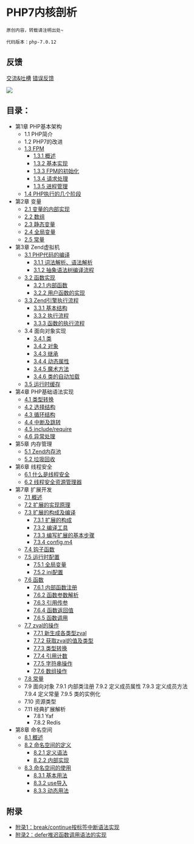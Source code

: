 # PHP7内核剖析
````
原创内容，转载请注明出处~

代码版本：php-7.0.12
````
## 反馈
[交流&吐槽](https://github.com/pangudashu/php7-internal/issues/3)  [错误反馈](https://github.com/pangudashu/php7-internal/issues/2)

![](img/my_wx2.png)

## 目录：
* 第1章 PHP基本架构
   * 1.1 PHP简介
   * 1.2 PHP7的改进
   * [1.3 FPM](1/fpm.md)
      * [1.3.1 概述](1/fpm.md)
      * [1.3.2 基本实现](1/fpm.md)
      * [1.3.3 FPM的初始化](1/fpm.md)
      * [1.3.4 请求处理](1/fpm.md)
      * [1.3.5 进程管理](1/fpm.md)
   * [1.4 PHP执行的几个阶段](1/base_process.md)
* 第2章 变量
   * [2.1 变量的内部实现](2/zval.md)
   * [2.2 数组](2/zend_ht.md)
   * [2.3 静态变量](2/static_var.md)
   * [2.4 全局变量](2/global_var.md)
   * [2.5 常量](2/zend_constant.md)
* 第3章 Zend虚拟机
   * [3.1 PHP代码的编译](3/zend_compile.md)
      * [3.1.1 词法解析、语法解析](3/zend_compile_parse.md)
      * [3.1.2 抽象语法树编译流程](3/zend_compile_opcode.md)
   * [3.2 函数实现](3/function_implement.md)
      * [3.2.1 内部函数](3/function_implement.md)
      * <a href="3/function_implement.md#用户自定义函数的实现">3.2.2 用户函数的实现</a>
   * [3.3 Zend引擎执行流程](3/zend_executor.md)
      * <a href="3/zend_executor.md#331-数据结构">3.3.1 基本结构</a>
      * <a href="3/zend_executor.md#332-执行流程">3.3.2 执行流程</a>
      * <a href="3/zend_executor.md#333-函数的执行流程">3.3.3 函数的执行流程</a>
   * 3.4 面向对象实现
      * [3.4.1 类](3/zend_class.md)
      * [3.4.2 对象](3/zend_object.md)
      * [3.4.3 继承](3/zend_extends.md)
      * [3.4.4 动态属性](3/zend_prop.md)
      * [3.4.5 魔术方法](3/zend_magic_method.md)
      * [3.4.6 类的自动加载](3/zend_autoload.md)
   * [3.5 运行时缓存](3/zend_runtime_cache.md)
* 第4章 PHP基础语法实现
   * [4.1 类型转换](4/type.md)
   * [4.2 选择结构](4/if.md)
   * [4.3 循环结构](4/loop.md)
   * [4.4 中断及跳转](4/break.md)
   * [4.5 include/require](4/include.md)
   * [4.6 异常处理](4/exception.md)
* 第5章 内存管理
   * [5.1 Zend内存池](5/zend_alloc.md)
   * [5.2 垃圾回收](5/gc.md)
* 第6章 线程安全
   * [6.1 什么是线程安全](6/ts.md)
   * [6.2 线程安全资源管理器](6/ts.md)
* 第7章 扩展开发
   * [7.1 概述](7/intro.md)
   * [7.2 扩展的实现原理](7/implement.md)
   * [7.3 扩展的构成及编译](7/extension_intro.md)
      * [7.3.1 扩展的构成](7/extension_intro.md)
      * [7.3.2 编译工具](7/extension_intro.md)
      * [7.3.3 编写扩展的基本步骤](7/extension_intro.md)
      * [7.3.4 config.m4](7/extension_intro.md)
   * [7.4 钩子函数](7/hook.md)
   * [7.5 运行时配置](7/conf.md)
     * [7.5.1 全局变量](7/conf.md)
	 * [7.5.2 ini配置](7/conf.md)
   * [7.6 函数](7/func.md)
      * <a href="7/func.md#761-内部函数注册">7.6.1 内部函数注册</a>
      * <a href="7/func.md#762-函数参数解析">7.6.2 函数参数解析</a>
      * <a href="7/func.md#763-引用传参">7.6.3 引用传参</a>
      * <a href="7/func.md#764-函数返回值">7.6.4 函数返回值</a>
      * <a href="7/func.md#765-函数调用">7.6.5 函数调用</a>
   * [7.7 zval的操作](7/var.md)
      * [7.7.1 新生成各类型zval](7/var.md)
      * [7.7.2 获取zval的值及类型](7/var.md)
      * [7.7.3 类型转换](7/var.md)
      * [7.7.4 引用计数](7/var.md)
      * [7.7.5 字符串操作](7/var.md)
      * [7.7.6 数组操作](7/var.md)
   * [7.8 常量](7/constant.md)
   * 7.9 面向对象
      7.9.1 内部类注册
      7.9.2 定义成员属性
      7.9.3 定义成员方法
      7.9.4 定义常量
      7.9.5 类的实例化
   * 7.10 资源类型
   * 7.11 经典扩展解析
      * 7.8.1 Yaf
      * 7.8.2 Redis
* 第8章 命名空间
   * [8.1 概述](8/namespace.md)
   * [8.2 命名空间的定义](8/namespace.md)
      * [8.2.1 定义语法](8/namespace.md)
      * [8.2.2 内部实现](8/namespace.md)
   * [8.3 命名空间的使用](8/namespace.md)
      * [8.3.1 基本用法](8/namespace.md)
      * [8.3.2 use导入](8/namespace.md)
      * [8.3.3 动态用法](8/namespace.md)
 
## 附录
   * [附录1：break/continue按标签中断语法实现](try/break.md)
   * [附录2：defer推迟函数调用语法的实现](try/defer.md)

